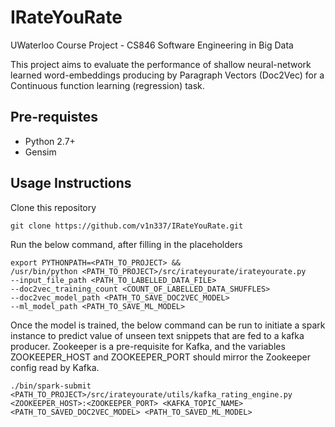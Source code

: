 # IRateYouRate
UWaterloo Course Project - CS846 Software Engineering in Big Data

This project aims to evaluate the performance of shallow neural-network learned word-embeddings producing by Paragraph Vectors (Doc2Vec) for a Continuous function learning (regression) task.

## Pre-requistes
* Python 2.7+
* Gensim

## Usage Instructions

Clone this repository


```
git clone https://github.com/v1n337/IRateYouRate.git
```


Run the below command, after filling in the placeholders


```
export PYTHONPATH=<PATH_TO_PROJECT> && 
/usr/bin/python <PATH_TO_PROJECT>/src/irateyourate/irateyourate.py 
--input_file_path <PATH_TO_LABELLED_DATA_FILE> 
--doc2vec_training_count <COUNT_OF_LABELLED_DATA_SHUFFLES> 
--doc2vec_model_path <PATH_TO_SAVE_DOC2VEC_MODEL>
--ml_model_path <PATH_TO_SAVE_ML_MODEL>
```

Once the model is trained, the below command can be run to initiate a spark instance to predict value of unseen text snippets that are fed to a kafka producer. Zookeeper is a pre-requisite for Kafka, and the variables ZOOKEEPER_HOST and ZOOKEEPER_PORT should mirror the Zookeeper config read by Kafka.
```
./bin/spark-submit <PATH_TO_PROJECT>/src/irateyourate/utils/kafka_rating_engine.py 
<ZOOKEEPER_HOST>:<ZOOKEEPER_PORT> <KAFKA_TOPIC_NAME> 
<PATH_TO_SAVED_DOC2VEC_MODEL> <PATH_TO_SAVED_ML_MODEL>
```
